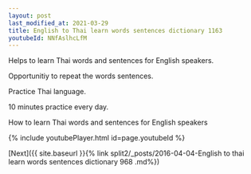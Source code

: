 ```yaml
---
layout: post
last_modified_at: 2021-03-29
title: English to Thai learn words sentences dictionary 1163 
youtubeId: NNfAslhcLfM
---
```

 
 
Helps to learn Thai words and sentences for English speakers.

Opportunitiy to repeat the words sentences. 

Practice Thai language. 
 
10 minutes practice every day. 
 
How to learn Thai words and sentences for English speakers 
 
{% include youtubePlayer.html id=page.youtubeId %}
 
 
[Next]({{ site.baseurl }}{% link  split2/_posts/2016-04-04-English to thai learn words sentences dictionary 968 .md%})
 

